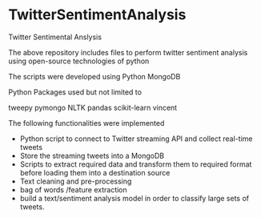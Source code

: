 # TwitterSentimentAnalysis

Twitter Sentimental Anslysis

The above repository includes files to perform twitter sentiment analysis using open-source technologies of python 

The scripts were developed using Python MongoDB

Python Packages used but not limited to

tweepy
pymongo
NLTK
pandas
scikit-learn
vincent

The following functionalities  were implemented 

- Python script to connect to Twitter streaming API and collect real-time tweets 
- Store the streaming tweets into a MongoDB 
- Scripts to extract required data and transform them to required format before loading them into a destination source 
- Text cleaning and pre-processing
- bag of words /feature extraction
- build a text/sentiment analysis model in order to classify large sets of tweets.
